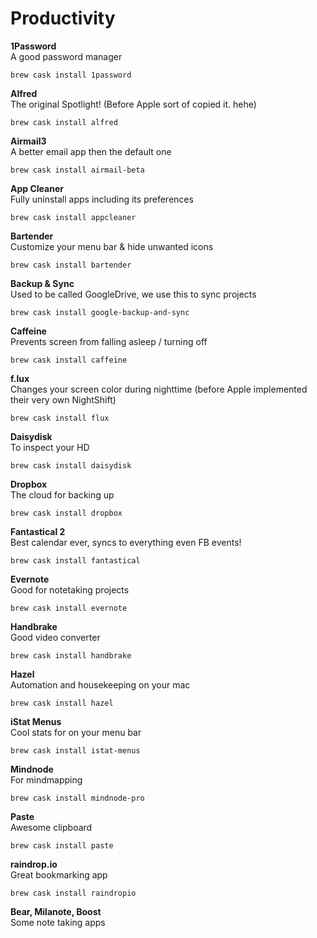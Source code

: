 # Productivity

**1Password**  
A good password manager

```text
brew cask install 1password
```

**Alfred**  
The original Spotlight! \(Before Apple sort of copied it. hehe\)

```text
brew cask install alfred
```

**Airmail3**  
A better email app then the default one

```text
brew cask install airmail-beta
```

**App Cleaner**  
Fully uninstall apps including its preferences

```text
brew cask install appcleaner
```

**Bartender**  
Customize your menu bar & hide unwanted icons

```text
brew cask install bartender
```

**Backup & Sync**  
Used to be called GoogleDrive, we use this to sync projects

```text
brew cask install google-backup-and-sync
```

**Caffeine**  
Prevents screen from falling asleep / turning off

```text
brew cask install caffeine
```

**f.lux**  
Changes your screen color during nighttime \(before Apple implemented their very own NightShift\)

```text
brew cask install flux
```

**Daisydisk**  
To inspect your HD

```text
brew cask install daisydisk
```

**Dropbox**  
The cloud for backing up

```text
brew cask install dropbox
```

**Fantastical 2**  
Best calendar ever, syncs to everything even FB events!

```text
brew cask install fantastical
```

**Evernote**  
Good for notetaking projects

```text
brew cask install evernote
```

**Handbrake**  
Good video converter

```text
brew cask install handbrake
```

**Hazel**  
Automation and housekeeping on your mac

```text
brew cask install hazel
```

**iStat Menus**  
Cool stats for on your menu bar

```text
brew cask install istat-menus
```

**Mindnode**  
For mindmapping

```text
brew cask install mindnode-pro
```

**Paste**  
Awesome clipboard

```text
brew cask install paste
```

**raindrop.io**  
Great bookmarking app

```text
brew cask install raindropio
```

**Bear, Milanote, Boost**  
Some note taking apps

